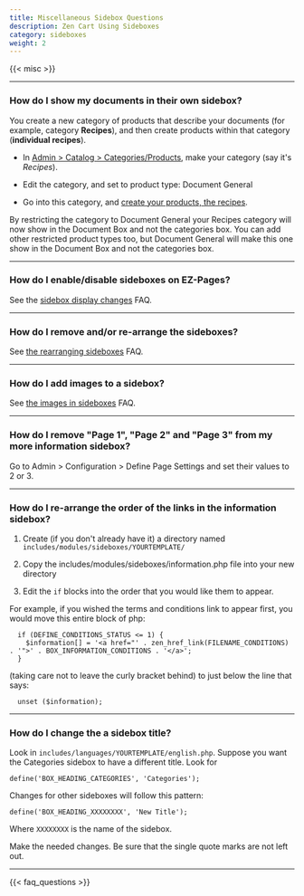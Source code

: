 ```yaml
---
title: Miscellaneous Sidebox Questions 
description: Zen Cart Using Sideboxes 
category: sideboxes
weight: 2 
---
```


{{< misc >}} 

--- 
### How do I show my documents in their own sidebox?

You create a new category of products that describe your documents (for example, category **Recipes**), and then create products within that category (**individual recipes**). 

- In [Admin > Catalog > Categories/Products](/user/admin_pages/catalog/categories/), make your category (say it's *Recipes*).

- Edit the category, and set to product type: Document General

- Go into this category, and [create your products, the recipes](/user/admin_pages/catalog/categories_products/).

By restricting the category to Document General your Recipes category will now show in the Document Box and not the categories box.
You can add other restricted product types too, but Document General will make this one show in the Document Box and not the categories box.

---

### How do I enable/disable sideboxes on EZ-Pages? 
See the [sidebox display changes](/user/ezpages/sidebox_display_changes/) FAQ. 

---
### How do I remove and/or re-arrange the sideboxes?
See [the rearranging sideboxes](/user/template/remove_rearrange_sideboxes/) FAQ.

---
### How do I add images to a sidebox? 
See [the images in sideboxes](/user/template/add_image_box/) FAQ. 

---
### How do I remove "Page 1", "Page 2" and "Page 3" from my more information sidebox?
Go to Admin > Configuration > Define Page Settings and set their values to 2 or 3.

---
### How do I re-arrange the order of the links in the information sidebox?

1. Create (if you don't already have it) a directory named `includes/modules/sideboxes/YOURTEMPLATE/`

2. Copy the includes/modules/sideboxes/information.php file into your new directory

3. Edit the `if` blocks into the order that you would like them to appear.

For example, if you wished the terms and conditions link to appear first, you would move this entire block of php:

```
  if (DEFINE_CONDITIONS_STATUS <= 1) {
    $information[] = '<a href="' . zen_href_link(FILENAME_CONDITIONS) . '">' . BOX_INFORMATION_CONDITIONS . '</a>';
  }
```

 (taking care not to leave the curly bracket behind) to just below the line that says:
```
  unset ($information);
```
---
### How do I change the a sidebox title?

Look in `includes/languages/YOURTEMPLATE/english.php`. 
Suppose you want the Categories sidebox to have a different title. Look for

```
define('BOX_HEADING_CATEGORIES', 'Categories');
```

Changes for other sideboxes will follow this pattern:

```
define('BOX_HEADING_XXXXXXXX', 'New Title');
```

Where `XXXXXXXX` is the name of the sidebox. 

Make the needed changes. Be sure that the single quote marks are not left out.


---
<!-- please keep this at the end --> 
{{< faq_questions >}}
